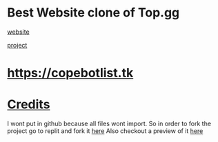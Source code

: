 # Best Website clone of Top.gg
[website](https://copebotlist.tk)


[project](https://replit.com/@JakeJoker/Discord-Topgg-Website-v2)

# https://copebotlist.tk

# [Credits](https://top.gg)


I wont put in github because all files wont import. So in order to fork the project go to replit and fork it [here](https://replit.com/@JakeJoker/Discord-Topgg-Website-v2) Also checkout a preview of it [here](https://copebotlist.tk)
